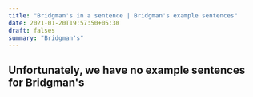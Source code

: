 ```yaml
---
title: "Bridgman's in a sentence | Bridgman's example sentences"
date: 2021-01-20T19:57:50+05:30
draft: falses
summary: "Bridgman's"
---
```

## Unfortunately, we have no example sentences for Bridgman's                 
